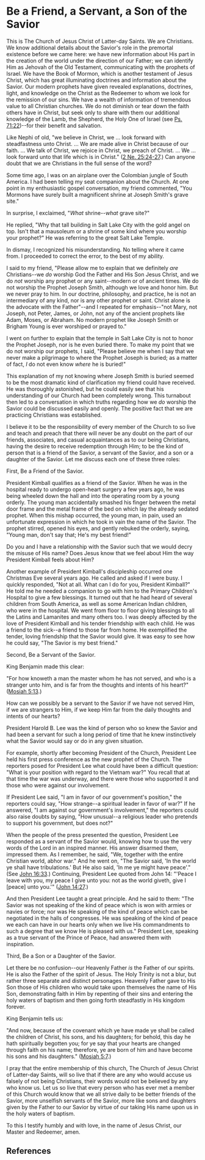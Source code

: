 # Be a Friend, a Servant, a Son of the Savior

This is The Church of Jesus Christ of Latter-day Saints. We are Christians. We
know additional details about the Savior's role in the premortal existence
before we came here: we have new information about His part in the creation of
the world under the direction of our Father; we can identify Him as Jehovah of
the Old Testament, communicating with the prophets of Israel. We have the Book
of Mormon, which is another testament of Jesus Christ, which has great
illuminating doctrines and information about the Savior. Our modern prophets
have given revealed explanations, doctrines, light, and knowledge on the
Christ as the Redeemer to whom we look for the remission of our sins. We have
a wealth of information of tremendous value to all Christian churches. We do
not diminish or tear down the faith others have in Christ, but seek only to
share with them our additional knowledge of the Lamb, the Shepherd, the Holy
One of Israel (see [Ps. 71:22](/scriptures/ot/ps/71.22?lang=eng#21))--for
their benefit and salvation.

Like Nephi of old, "we believe in Christ, we ... look forward with steadfastness
unto Christ. ... We are made alive in Christ because of our faith. ... We talk of
Christ, we rejoice in Christ, we preach of Christ. ... We ... look forward unto
that life which is in Christ." ([2 Ne.
25:24-27](/scriptures/bofm/2-ne/25.24-27?lang=eng#23).) Can anyone doubt that
we are Christians in the full sense of the word?

Some time ago, I was on an airplane over the Colombian jungle of South
America. I had been telling my seat companion about the Church. At one point
in my enthusiastic gospel conversation, my friend commented, "You Mormons have
surely built a magnificent shrine at Joseph Smith's grave site."

In surprise, I exclaimed, "_What_ shrine--_what_ grave site?"

He replied, "Why that tall building in Salt Lake City with the gold angel on
top. Isn't that a mausoleum or a shrine of some kind where you worship your
prophet?" He was referring to the great Salt Lake Temple.

In dismay, I recognized his misunderstanding. No telling where it came from. I
proceeded to correct the error, to the best of my ability.

I said to my friend, "Please allow me to explain that we definitely _are_
Christians--we _do_ worship God the Father and His Son Jesus Christ, and we do
_not_ worship any prophet or any saint--modern or of ancient times. We do not
worship the Prophet Joseph Smith, although we love and honor him. But we never
pray to him. In our doctrine, philosophy, and practice, he is not an
intermediary of any kind, nor is any other prophet or saint. Christ alone is
the advocate with the Father"--and I repeated for emphasis--"not Mary, not
Joseph, not Peter, James, or John, not any of the ancient prophets like Adam,
Moses, or Abraham. No modern prophet like Joseph Smith or Brigham Young is
ever worshiped or prayed to."

I went on further to explain that the temple in Salt Lake City is not to honor
the Prophet Joseph, nor is he even buried there. To make my point that we do
not worship our prophets, I said, "Please believe me when I say that we never
make a pilgrimage to where the Prophet Joseph is buried; as a matter of fact,
_I_ do not even know _where_ he is buried!"

This explanation of my not knowing where Joseph Smith is buried seemed to be
the most dramatic kind of clarification my friend could have received. He was
thoroughly astonished, but he could easily see that his understanding of our
Church had been completely wrong. This turnabout then led to a conversation in
which truths regarding how we _do_ worship the Savior could be discussed
easily and openly. The positive fact that we are practicing Christians was
established.

I believe it to be the responsibility of every member of the Church to so live
and teach and preach that there will never be any doubt on the part of our
friends, associates, and casual acquaintances as to our being Christians,
having the desire to receive redemption through Him; to be the kind of person
that is a friend of the Savior, a servant of the Savior, and a son or a
daughter of the Savior. Let me discuss each one of these three roles:

First, Be a Friend of the Savior.

President Kimball qualifies as a friend of the Savior. When he was in the
hospital ready to undergo open-heart surgery a few years ago, he was being
wheeled down the hall and into the operating room by a young orderly. The
young man accidentally smashed his finger between the metal door frame and the
metal frame of the bed on which lay the already sedated prophet. When this
mishap occurred, the young man, in pain, used an unfortunate expression in
which he took in vain the name of the Savior. The prophet stirred, opened his
eyes, and gently rebuked the orderly, saying, "Young man, don't say that; He's
my best friend!"

Do you and I have a relationship with the Savior such that we would decry the
misuse of His name? Does Jesus know that we feel about Him the way President
Kimball feels about Him?

Another example of President Kimball's discipleship occurred one Christmas Eve
several years ago. He called and asked if I were busy. I quickly responded,
"Not at all. What can I do for you, President Kimball?" He told me he needed a
companion to go with him to the Primary Children's Hospital to give a few
blessings. It turned out that he had heard of several children from South
America, as well as some American Indian children, who were in the hospital.
We went from floor to floor giving blessings to all the Latins and Lamanites
and many others too. I was deeply affected by the love of President Kimball
and his tender friendship with each child. He was a friend to the sick--a
friend to those far from home. He exemplified the tender, loving friendship
that the Savior would give. It was easy to see how he could say, "The Savior
is my best friend."

Second, Be a Servant of the Savior.

King Benjamin made this clear:

"For how knoweth a man the master whom he has not served, and who is a
stranger unto him, and is far from the thoughts and intents of his heart?"
([Mosiah 5:13](/scriptures/bofm/mosiah/5.13?lang=eng#12).)

How can we possibly be a servant to the Savior if we have not served Him, if
we are strangers to Him, if we keep Him far from the daily thoughts and
intents of our hearts?

President Harold B. Lee was the kind of person who so knew the Savior and had
been a servant for such a long period of time that he knew instinctively what
the Savior would say or do in any given situation.

For example, shortly after becoming President of the Church, President Lee
held his first press conference as the new prophet of the Church. The
reporters posed for President Lee what could have been a difficult question:
"What is your position with regard to the Vietnam war?" You recall that at
that time the war was underway, and there were those who supported it and
those who were against our involvement.

If President Lee said, "I am in favor of our government's position," the
reporters could say, "How strange--a spiritual leader in favor of war?" If he
answered, "I am against our government's involvement," the reporters could
also raise doubts by saying, "How unusual--a religious leader who pretends to
support his government, but does not?"

When the people of the press presented the question, President Lee responded
as a servant of the Savior would, knowing how to use the very words of the
Lord in an inspired manner. His answer disarmed them, impressed them. As I
remember, he said, "We, together with the entire Christian world, abhor war."
And he went on, "The Savior said, 'In the world ye shall have tribulations.'
But He also said, 'In me ye might have peace'." (See [John
16:33](/scriptures/nt/john/16.33?lang=eng#32).) Continuing, President Lee
quoted from John 14: "'Peace I leave with you, my peace I give unto you: not
as the world giveth, give I [peace] unto you.'" ([John
14:27](/scriptures/nt/john/14.27?lang=eng#26).)

And then President Lee taught a great principle. And he said to them: "The
Savior was not speaking of the kind of peace which is won with armies or
navies or force; nor was He speaking of the kind of peace which can be
negotiated in the halls of congresses. He was speaking of the kind of peace we
each can have in our hearts only when we live His commandments to such a
degree that we know He is pleased with us." President Lee, speaking as a true
servant of the Prince of Peace, had answered them with inspiration.

Third, Be a Son or a Daughter of the Savior.

Let there be no confusion--our Heavenly Father _is_ the Father of our spirits.
He is also the Father of the spirit of Jesus. The Holy Trinity is not a blur,
but rather three separate and distinct personages. Heavenly Father gave to His
Son those of His children who would take upon themselves the name of His Son,
demonstrating faith in Him by repenting of their sins and entering the holy
waters of baptism and then going forth steadfastly in His kingdom forever.

King Benjamin tells us:

"And now, because of the covenant which ye have made ye shall be called the
children of Christ, his sons, and his daughters; for behold, this day he hath
spiritually begotten you; for ye say that your hearts are changed through
faith on his name; therefore, ye are born of him and have become his sons and
his daughters." ([Mosiah 5:7](/scriptures/bofm/mosiah/5.7?lang=eng#6).)

I pray that the entire membership of this church, The Church of Jesus Christ
of Latter-day Saints, will so live that if there are any who would accuse us
falsely of not being Christians, their words would not be believed by any who
know us. Let us so live that every person who has ever met a member of this
Church would know that we all strive daily to be better friends of the Savior,
more unselfish servants of the Savior, more like sons and daughters given by
the Father to our Savior by virtue of our taking His name upon us in the holy
waters of baptism.

To this I testify humbly and with love, in the name of Jesus Christ, our
Master and Redeemer, amen.

## References


